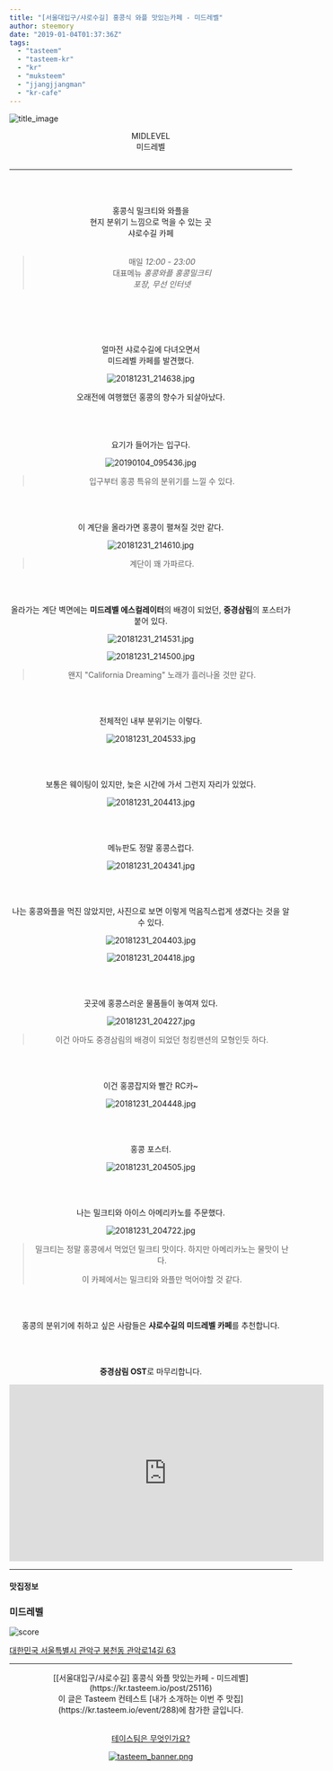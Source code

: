 ```yaml
---
title: "[서울대입구/샤로수길] 홍콩식 와플 맛있는카페 - 미드레벨"
author: steemory
date: "2019-01-04T01:37:36Z"
tags:
  - "tasteem"
  - "tasteem-kr"
  - "kr"
  - "muksteem"
  - "jjangjjangman"
  - "kr-cafe"
---
```

![title_image](https://static.tasteem.io/uploads/3843/post/25116/content_b1150b28-9b10-4f64-a5bf-ebc40489d009.jpeg)
<br/>
<center>
MIDLEVEL<br>미드레벨<br><br><hr><br><br>

홍콩식 밀크티와 와플을 <br>
현지 분위기 느낌으로 먹을 수 있는 곳<br>
샤로수길 카페<br><br>

<blockquote>매일 <i>12:00 - 23:00</i><br>
대표메뉴 <i>홍콩와플 홍콩밀크티</i><br>
<i>포장, 무선 인터넷</i></blockquote>
<br><br><br><br>

얼마전 샤로수길에 다녀오면서<br>
미드레벨 카페를 발견했다.



![20181231_214638.jpg](https://static.tasteem.io/uploads/image/image/123753/7a8b649c-1dab-4074-be79-5dc48d3f9837.jpeg)

오래전에 여행했던 홍콩의 향수가 되살아났다.<br><br><br><br>

요기가 들어가는 입구다.

![20190104_095436.jpg](https://static.tasteem.io/uploads/image/image/123751/7a8b649c-1dab-4074-be79-5dc48d3f9837.jpeg)
> 입구부터 홍콩 특유의 분위기를 느낄 수 있다.

<br><br>


이 계단을 올라가면 홍콩이 펼쳐질 것만 같다.

![20181231_214610.jpg](https://static.tasteem.io/uploads/image/image/123754/7a8b649c-1dab-4074-be79-5dc48d3f9837.jpeg)
> 계단이 꽤 가파르다.


<br><br>


올라가는 계단 벽면에는
**미드레벨 에스컬레이터**의 배경이 되었던,
**중경삼림**의 포스터가 붙어 있다.

![20181231_214531.jpg](https://static.tasteem.io/uploads/image/image/123755/7a8b649c-1dab-4074-be79-5dc48d3f9837.jpeg)


![20181231_214500.jpg](https://static.tasteem.io/uploads/image/image/123756/7a8b649c-1dab-4074-be79-5dc48d3f9837.jpeg)

> 왠지 "California Dreaming" 노래가 흘러나올 것만 같다.

<br><br>


전체적인 내부 분위기는 이렇다.

![20181231_204533.jpg](https://static.tasteem.io/uploads/image/image/123757/7a8b649c-1dab-4074-be79-5dc48d3f9837.jpeg)

<br><br>

보통은 웨이팅이 있지만, 
늦은 시간에 가서 그런지 자리가 있었다.

![20181231_204413.jpg](https://static.tasteem.io/uploads/image/image/123758/7a8b649c-1dab-4074-be79-5dc48d3f9837.jpeg)


<br><br>

메뉴판도 정말 홍콩스럽다.

![20181231_204341.jpg](https://static.tasteem.io/uploads/image/image/123759/7a8b649c-1dab-4074-be79-5dc48d3f9837.jpeg)

<br><br>

나는 홍콩와플을 먹진 않았지만,
사진으로 보면 이렇게 먹음직스럽게 생겼다는 것을 알 수 있다.

![20181231_204403.jpg](https://static.tasteem.io/uploads/image/image/123760/7a8b649c-1dab-4074-be79-5dc48d3f9837.jpeg)


![20181231_204418.jpg](https://static.tasteem.io/uploads/image/image/123762/7a8b649c-1dab-4074-be79-5dc48d3f9837.jpeg)

<br><br>

곳곳에 홍콩스러운 물품들이 놓여져 있다.

![20181231_204227.jpg](https://static.tasteem.io/uploads/image/image/123761/7a8b649c-1dab-4074-be79-5dc48d3f9837.jpeg)
> 이건 아마도 중경삼림의 배경이 되었던 청킹맨션의 모형인듯 하다.

<br><br>

이건 홍콩잡지와 빨간 RC카~

![20181231_204448.jpg](https://static.tasteem.io/uploads/image/image/123763/7a8b649c-1dab-4074-be79-5dc48d3f9837.jpeg)

<br><br>

홍콩 포스터.

![20181231_204505.jpg](https://static.tasteem.io/uploads/image/image/123764/7a8b649c-1dab-4074-be79-5dc48d3f9837.jpeg)


<br><br>

나는 밀크티와 아이스 아메리카노를 주문했다.


![20181231_204722.jpg](https://static.tasteem.io/uploads/image/image/123765/7a8b649c-1dab-4074-be79-5dc48d3f9837.jpeg)
> 밀크티는 정말 홍콩에서 먹었던 밀크티 맛이다. 
> 하지만 아메리카노는 물맛이 난다. 
> 
> 이 카페에서는 밀크티와 와플만 먹어야할 것 같다.

<br><br>

홍콩의 분위기에 취하고 싶은 사람들은 
**샤로수길의 미드레벨 카페**를 추천합니다.

<br><br>

**중경삼림 OST**로 마무리합니다.

<iframe width="560" height="315" src="https://www.youtube.com/embed/5qm0UK1yG1Q" frameborder="0" allow="accelerometer; autoplay; encrypted-media; gyroscope; picture-in-picture" allowfullscreen></iframe>












</center>

---------------------
#### 맛집정보
### 미드레벨
![score](https://static.tasteem.io/images/steem/1Crowns.png)

[대한민국 서울특별시 관악구 봉천동 관악로14길 63](https://kr.tasteem.io/post/25116#map)

-----------------------------------------
<center>[[서울대입구/샤로수길] 홍콩식 와플 맛있는카페 - 미드레벨](https://kr.tasteem.io/post/25116)
<br/>이 글은 Tasteem 컨테스트
 [내가 소개하는  이번 주 맛집](https://kr.tasteem.io/event/288)에 참가한 글입니다.

<br/>[테이스팀은 무엇인가요?](https://kr.tasteem.io/about)

[![tasteem_banner.png](https://static.tasteem.io/images/tasteem_banner_v3.png)](https://kr.tasteem.io)</center>